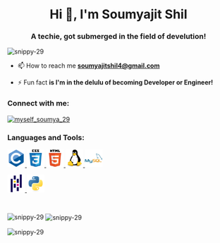 <h1 align="center">Hi 👋, I'm Soumyajit Shil</h1>
<h3 align="center">A techie, got submerged in the field of develution!</h3>

<p align="left"> <img src="https://komarev.com/ghpvc/?username=snippy-29&label=Profile%20views&color=0e75b6&style=flat" alt="snippy-29" /> </p>

- 📫 How to reach me **soumyajitshil4@gmail.com**

- ⚡ Fun fact **is I'm in the delulu of becoming Developer or Engineer!**

<h3 align="left">Connect with me:</h3>
<p align="left">
<a href="https://instagram.com/myself_soumya_29" target="blank"><img align="center" src="https://raw.githubusercontent.com/rahuldkjain/github-profile-readme-generator/master/src/images/icons/Social/instagram.svg" alt="myself_soumya_29" height="30" width="40" /></a>
</p>

<h3 align="left">Languages and Tools:</h3>
<p align="left"> <a href="https://www.cprogramming.com/" target="_blank" rel="noreferrer"> <img src="https://raw.githubusercontent.com/devicons/devicon/master/icons/c/c-original.svg" alt="c" width="40" height="40"/> </a> <a href="https://www.w3schools.com/css/" target="_blank" rel="noreferrer"> <img src="https://raw.githubusercontent.com/devicons/devicon/master/icons/css3/css3-original-wordmark.svg" alt="css3" width="40" height="40"/> </a> <a href="https://www.w3.org/html/" target="_blank" rel="noreferrer"> <img src="https://raw.githubusercontent.com/devicons/devicon/master/icons/html5/html5-original-wordmark.svg" alt="html5" width="40" height="40"/> </a> <a href="https://www.linux.org/" target="_blank" rel="noreferrer"> <img src="https://raw.githubusercontent.com/devicons/devicon/master/icons/linux/linux-original.svg" alt="linux" width="40" height="40"/> </a> <a href="https://www.mysql.com/" target="_blank" rel="noreferrer"> <img src="https://raw.githubusercontent.com/devicons/devicon/master/icons/mysql/mysql-original-wordmark.svg" alt="mysql" width="40" height="40"/> </a> <a href="https://pandas.pydata.org/" target="_blank" rel="noreferrer"> 

<img src="https://raw.githubusercontent.com/devicons/devicon/2ae2a900d2f041da66e950e4d48052658d850630/icons/pandas/pandas-original.svg" alt="pandas" width="40" height="40"/> </a> <a href="https://www.python.org" target="_blank" rel="noreferrer"> <img src="https://raw.githubusercontent.com/devicons/devicon/master/icons/python/python-original.svg" alt="python" width="40" height="40"/> </a> </p>

<br>
<p><img align="left" src="https://github-readme-stats.vercel.app/api/top-langs?username=snippy-29&show_icons=true&locale=en&layout=compact" alt="snippy-29" /></p>

<p>&nbsp;<img align="center" src="https://github-readme-stats.vercel.app/api?username=snippy-29&show_icons=true&locale=en" alt="snippy-29" /></p>

<p><img align="center" src="https://github-readme-streak-stats.herokuapp.com/?user=snippy-29&" alt="snippy-29" /></p>
